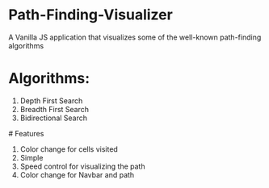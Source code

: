 # Path-Finding-Visualizer

A Vanilla JS application that visualizes some of the well-known path-finding algorithms

# Algorithms:
<ol>
<li>Depth First Search </li>
<li>Breadth First Search </li>
<li>Bidirectional Search </li>
</ol>
# Features
<ol>
  <li>Color change for cells visited</li>
  <li>Simple</li>
  <li>Speed control for visualizing the path</li>
  <li>Color change for Navbar and path</li>
</ol>
